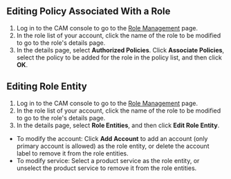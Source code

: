 ## Editing Policy Associated With a Role
1. Log in to the CAM console to go to the [Role Management](https://console.cloud.tencent.com/cam/role) page.
2. In the role list of your account, click the name of the role to be modified to go to the role's details page.
3. In the details page, select **Authorized Policies**. Click **Associate Policies**, select the policy to be added for the role in the policy list, and then click **OK**. 


 ## Editing Role Entity
1. Log in to the CAM console to go to the [Role Management](https://console.cloud.tencent.com/cam/role) page.
2. In the role list of your account, click the name of the role to be modified to go to the role's details page.
3. In the details page, select **Role Entities**, and then click **Edit Role Entity**. 
 * To modify the account: Click **Add Account** to add an account (only primary account is allowed) as the role entity, or delete the account label to remove it from the role entities.
 * To modify service: Select a product service as the role entity, or unselect the product service to remove it from the role entities. 

